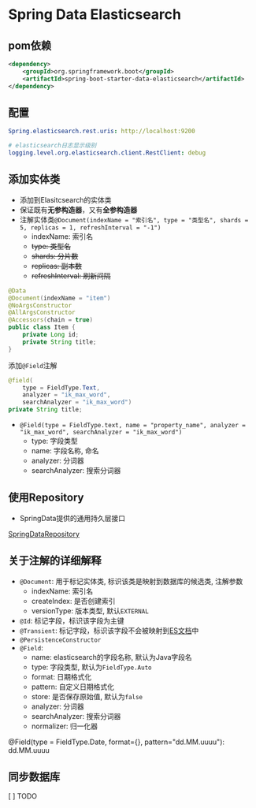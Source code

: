 # Spring Data Elasticsearch

## pom依赖

```xml
<dependency>
    <groupId>org.springframework.boot</groupId>
    <artifactId>spring-boot-starter-data-elasticsearch</artifactId>
</dependency>
```

## 配置

```yml
Spring.elasticsearch.rest.uris: http://localhost:9200

# elasticsearch日志显示级别
logging.level.org.elasticsearch.client.RestClient: debug
```

## 添加实体类

- 添加到Elasitcsearch的实体类
- 保证既有**无参构造器**，又有**全参构造器**
- 注解实体类`@Document(indexName = "索引名", type = "类型名", shards = 5, replicas = 1, refreshInterval = "-1")`
    - indexName: 索引名
    - ~~type: 类型名~~
    - ~~shards: 分片数~~
    - ~~replicas: 副本数~~
    - ~~refreshInterval: 刷新间隔~~

```java
@Data
@Document(indexName = "item")
@NoArgsConstructor
@AllArgsConstructor
@Accessors(chain = true)
public class Item {
    private Long id;
    private String title;
}
```

添加`@Field`注解

```java
@field(
    type = FieldType.Text,
    analyzer = "ik_max_word",
    searchAnalyzer = "ik_max_word")
private String title;
```

- `@Field(type = FieldType.text, name = "property_name", analyzer = "ik_max_word", searchAnalyzer = "ik_max_word")`
  - type: 字段类型
  - name: 字段名称, 命名
  - analyzer: 分词器
  - searchAnalyzer: 搜索分词器

## 使用Repository

- SpringData提供的通用持久层接口

[SpringDataRepository](SpringData_Elasticsearch_Repository.md)

## 关于注解的详细解释

- `@Document`: 用于标记实体类, 标识该类是映射到数据库的候选类, 注解参数
  - indexName: 索引名
  - createIndex: 是否创建索引
  - versionType: 版本类型, 默认`EXTERNAL`
- `@Id`: 标记字段，标识该字段为主键
- `@Transient`: 标记字段，标识该字段不会被映射到[ES文档](Elasticsearch_Terms.md#document(文档))中
- `@PersistenceConstructor`
- `@Field`: 
  - name: elasticsearch的字段名称, 默认为Java字段名
  - type: 字段类型, 默认为`FieldType.Auto`
  - format: 日期格式化
  - pattern: 自定义日期格式化
  - store: 是否保存原始值, 默认为`false`
  - analyzer: 分词器
  - searchAnalyzer: 搜索分词器
  - normalizer: 归一化器

@Field(type = FieldType.Date, format={}, pattern="dd.MM.uuuu"): dd.MM.uuuu

## 同步数据库

[ ] TODO

